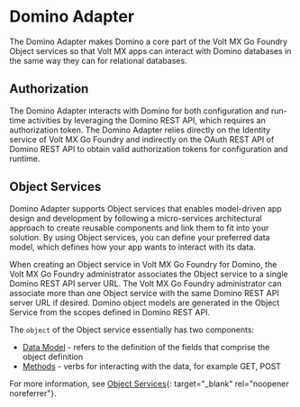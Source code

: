 # Domino Adapter

The Domino Adapter makes Domino a core part of the Volt MX Go Foundry Object services so that Volt MX apps can interact with Domino databases in the same way they can for relational databases.

## Authorization

The Domino Adapter interacts with Domino for both configuration and run-time activities by leveraging the Domino REST API, which requires an authorization token. The Domino Adapter relies directly on the Identity service of Volt MX Go Foundry and indirectly on the OAuth REST API of Domino REST API to obtain valid authorization tokens for configuration and runtime. 

## Object Services

Domino Adapter supports Object services that enables model-driven app design and development by following a micro-services architectural approach to create reusable components and link them to fit into your solution. By using Object services, you can define your preferred data model, which defines how your app wants to interact with its data. 

When creating an Object service in Volt MX Go Foundry for Domino, the Volt MX Go Foundry administrator associates the Object service to a single Domino REST API server URL. The Volt MX Go Foundry administrator can associate more than one Object service with the same Domino REST API server URL if desired. Domino object models are generated in the Object Service from the scopes defined in Domino REST API.

The `object` of the Object service essentially has two components:

- [Data Model](datamodel.md) - refers to the definition of the fields that comprise the object definition
- [Methods](method.md) - verbs for interacting with the data, for example GET, POST

For more information, see [Object Services](https://opensource.hcltechsw.com/volt-mx-docs/95/docs/documentation/Foundry/voltmx_foundry_user_guide/Content/Objectservices.html){: target="_blank" rel="noopener noreferrer"}.
